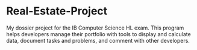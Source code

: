 # Real-Estate-Project
My dossier project for the IB Computer Science HL exam. This program helps developers manage their portfolio with tools to display and calculate data, document tasks and problems, and comment with other developers.  
